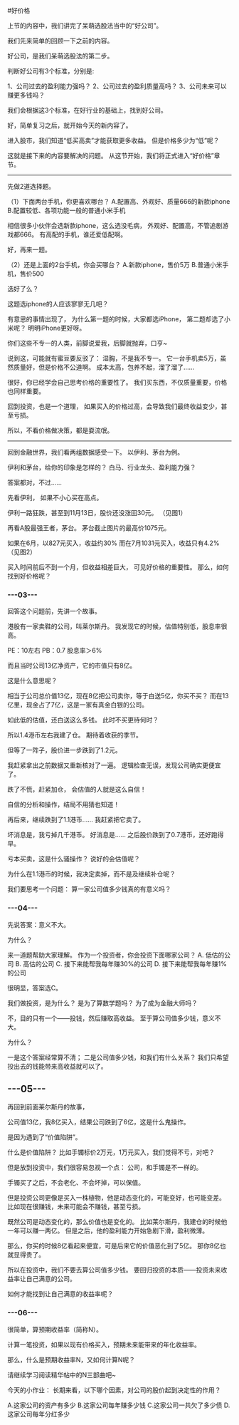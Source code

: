 #好价格



上节的内容中，我们讲完了呆萌选股法当中的“好公司”。

我们先来简单的回顾一下之前的内容。

好公司，是我们呆萌选股法的第二步。

判断好公司有3个标准，分别是:

1、公司过去的盈利能力强吗？
2、公司过去的盈利质量高吗？
3、公司未来可以赚更多钱吗？

我们会根据这3个标准，在好行业的基础上，找到好公司。

好，简单复习之后，就开始今天的新内容了。

进入股市，我们知道“低买高卖”才能获取更多收益。
但是价格多少为“低”呢？

这就是接下来的内容要解决的问题。
从这节开始，我们将正式进入“好价格”章节。


---


先做2道选择题。

（1）下面两台手机，你更喜欢哪台？
    A.配置高、外观好、质量666的新款iphone
    B.配置较低、各项功能一般的普通小米手机

相信很多小伙伴会选新款iphone，这么选没毛病，
外观好、配置高，不管追剧游戏都666。
有高配的手机，谁还爱低配啊。

好，再来一题。

（2）还是上面的2台手机，你会买哪台？
    A.新款iphone，售价5万
    B.普通小米手机，售价500

选好了么？

这题选iphone的人应该寥寥无几吧？

有意思的事情出现了，
为什么第一题的时候，大家都选iPhone，
第二题却选了小米呢？
明明iPhone更好呀。

你们这些不专一的人类，前脚说爱我，后脚就抛弃，口亨~

说到这，可能就有蜜豆要反驳了：
湿胸，不是我不专一。
它一台手机卖5万，虽然质量好，但是价格不公道啊。
成本太高，包养不起，溜了溜了……


很好，你已经学会自己思考价格的重要性了。
我们买东西，不仅质量重要，价格也同样重要。

回到投资，也是一个道理，
如果买入的价格过高，会导致我们最终收益变少，甚至亏损。

所以，不看价格做决策，都是耍流氓。


---


回到金融世界，我们看两组数据感受一下。
以伊利、茅台为例。

伊利和茅台，给你的印象是怎样的？
白马、行业龙头、盈利能力强？

答案都对，不过……

先看伊利，
如果不小心买在高点。

伊利一路狂跌，甚至到11月13日，股价还没涨回30元。
（见图1）


再看A股最强王者，茅台。
茅台截止图片的最高价1075元。

如果在6月，以827元买入，收益约30%
而在7月1031元买入，收益只有4.2%
 （见图2）

买入时间前后不到一个月，但收益相差巨大，
可见好价格的重要性。
那么，如何找到好价格呢？



### ---03---



回答这个问题前，先讲一个故事。

港股有一家卖鞋的公司，叫莱尔斯丹。
我发现它的时候，估值特别低，股息率很高。

PE：10左右
PB：0.7
股息率＞6%

而且当时公司13亿净资产，它的市值只有8亿。

这是什么意思呢？

相当于公司总价值13亿，现在8亿把公司卖你，等于白送5亿，你买不买？
而在13亿里，现金占了7亿，这是一家有真金白银的公司。

如此低的估值，还白送这么多钱。
此时不买更待何时？

所以1.4港币左右我建了仓。
期待着收获的季节。

但等了一阵子，股价进一步跌到了1.2元。

我赶紧拿出之前数据又重新核对了一遍。
逻辑检查无误，发现公司确实更便宜了。

跌了不慌，赶紧加仓，
会估值的人就是这么自信！

自信的分析和操作，结局不用猜也知道！

再后来，继续跌到了1.1港币……
我赶紧把它卖了。

坏消息是，我亏掉几千港币。
好消息是……
之后股价跌到了0.7港币，还好跑得早。

亏本买卖，这是什么骚操作？
说好的会估值呢？

为什么在1.1港币的时候，我决定卖掉，而不是及继续补仓呢？

我们要思考一个问题：
算一家公司值多少钱真的有意义吗？

### ---04---

先说答案：意义不大。

为什么？

来一道题帮助大家理解。
作为一个投资者，你会投资下面哪家公司？
A.    低估的公司
B.    高估的公司
C.     接下来能帮我每年赚30%的公司
D.    接下来能帮我每年赚1%的公司

很明显，答案选C。

我们做投资，是为什么？
是为了算数学题吗？
为了成为金融大师吗？

不，目的只有一个——投钱，然后赚取高收益。
至于算公司值多少钱，意义不大。

为什么？

一是这个答案经常算不清；
二是公司值多少钱，和我们有什么关系？
我们只希望投出去的钱能带来高收益就可以了。



## ---05---



再回到前面莱尔斯丹的故事，

公司值13亿，我8亿买入，结果公司跌到了6亿，这是什么鬼操作。

是因为遇到了“价值陷阱”。

什么是价值陷阱？
比如手镯标价2万元，1万元买入，我们觉得不亏，对吧？

但是放到投资中，我们很容易忽视一个点：
公司，和手镯是不一样的。

手镯买了之后，不会老化、不会坏掉，可以保值。

但是投资公司更像是买入一株植物，他是动态变化的，可能变好，也可能变差。
比如现在很赚钱，未来可能会不赚钱，甚至亏损。

既然公司是动态变化的，那么价值也是变化的。
比如莱尔斯丹，我建仓的时候他一年可以赚一两亿。
但是之后，他的盈利能力开始急剧下滑，盈利微薄。

那么，你买的时候8亿看起来便宜，可是后来它的价值恶化到了5亿。
那你8亿也就显得贵了。

所以在投资中，我们不要去算公司值多少钱。
要回归投资的本质——投资未来收益率让自己满意的公司。

如何才能找到让自己满意的收益率呢？



### ---06---



很简单，算预期收益率（简称N）。

计算一笔投资，如果以现有价格买入，预期未来能带来的年化收益率。

那么，什么是预期收益率N，又如何计算N呢？



请继续学习阅读精华帖中的N三部曲吧~


今天的小作业：
长期来看，以下哪个因素，对公司的股价起到决定性的作用？

A.这家公司的资产有多少
B.这家公司每年赚多少钱
C.这家公司一共欠了多少债
D.这家公司每年分红多少

 







